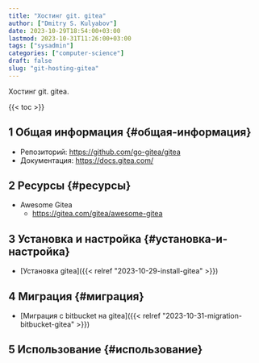 ```yaml
---
title: "Хостинг git. gitea"
author: ["Dmitry S. Kulyabov"]
date: 2023-10-29T18:54:00+03:00
lastmod: 2023-10-31T11:26:00+03:00
tags: ["sysadmin"]
categories: ["computer-science"]
draft: false
slug: "git-hosting-gitea"
---
```


Хостинг git. gitea.

<!--more-->

{{< toc >}}


## <span class="section-num">1</span> Общая информация {#общая-информация}

-   Репозиторий: <https://github.com/go-gitea/gitea>
-   Документация: <https://docs.gitea.com/>


## <span class="section-num">2</span> Ресурсы {#ресурсы}

-   Awesome Gitea
    -   <https://gitea.com/gitea/awesome-gitea>


## <span class="section-num">3</span> Установка и настройка {#установка-и-настройка}

-   [Установка gitea]({{< relref "2023-10-29-install-gitea" >}})


## <span class="section-num">4</span> Миграция {#миграция}

-   [Миграция с bitbucket на gitea]({{< relref "2023-10-31-migration-bitbucket-gitea" >}})


## <span class="section-num">5</span> Использование {#использование}
